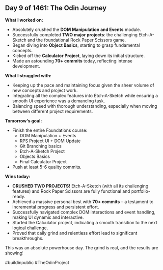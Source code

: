 ##  Day 9 of 1461: The Odin Journey

**What I worked on:**
- Absolutely crushed the **DOM Manipulation and Events** module.
- Successfully completed **TWO major projects**: the challenging Etch-A-Sketch and the foundational Rock Paper Scissors game.
- Began diving into **Object Basics**, starting to grasp fundamental concepts.
- Kicked off the **Calculator Project**, laying down its initial structure.
- Made an astounding **70+ commits** today, reflecting intense development.

**What I struggled with:**
- Keeping up the pace and maintaining focus given the sheer volume of new concepts and project work.
- Integrating all the complex features into Etch-A-Sketch while ensuring a smooth UI experience was a demanding task.
- Balancing speed with thorough understanding, especially when moving between different project requirements.

**Tomorrow's goal:**
- Finish the entire Foundations course:
    - DOM Manipulation + Events
    - RPS Project UI + DOM Update
    - Git Branching basics
    - Etch-A-Sketch Project
    - Objects Basics
    - Final Calculator Project
- Push at least 5-6 quality commits.

**Wins today:**
- **CRUSHED TWO PROJECTS!** Etch-A-Sketch (with all its challenging features) and Rock Paper Scissors are fully functional and portfolio-ready.
- Achieved a massive personal best with **70+ commits** – a testament to incremental progress and persistent effort.
- Successfully navigated complex DOM interactions and event handling, making UI dynamic and interactive.
- Started the Calculator project, indicating a smooth transition to the next logical challenge.
- Proved that daily grind and relentless effort lead to significant breakthroughs.

This was an absolute powerhouse day. The grind is real, and the results are showing!

#buildinpublic #TheOdinProject
